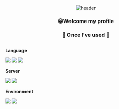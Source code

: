 <div align="center">
  
  ![header](https://capsule-render.vercel.app/api?type=Cylinder&text=JaeCheol)

  ### 😁Welcome my profile
  
  ### 🔨 Once I've used 🔨
<div style="display:flex; flex-direction:column; align-items:flex-start;">
    <!-- Language -->
    <p><strong>Language</strong></p>
    <div>
        <img src="https://img.shields.io/badge/Java-007396?style=for-the-badge&logo=Java&logoColor=white"> 
        <img src="https://img.shields.io/badge/C-A8B9CC?style=for-the-badge&logo=C&logoColor=white"> 
        <img src="https://img.shields.io/badge/python-3776AB?style=for-the-badge&logo=python&logoColor=white"> 
    </div>
    <!-- Server -->
    <p><strong>Server</strong></p>
    <div>
        <img src="https://img.shields.io/badge/Ubuntu-E95420?style=for-the-badge&logo=Ubuntu&logoColor=black"> 
        <img src="https://img.shields.io/badge/XAMPP-FB7A24?style=for-the-badge&logo=XAMPP&logoColor=black"> 
    </div>
    <!-- Environment -->
    <p><strong>Environment</strong></p>
    <div>
        <img src="https://img.shields.io/badge/VMware-607078?style=for-the-badge&logo=VMware&logoColor=white">
        <img src="https://img.shields.io/badge/VScode-007ACC?style=for-the-badge&logo=Visual Studio Code&logoColor=white">
        
</div><br>
</div>
</div>

<!--
**JC-CHOI/JC-CHOI** is a ✨ _special_ ✨ repository because its `README.md` (this file) appears on your GitHub profile.

Here are some ideas to get you started:

- 🔭 I’m currently working on ...
- 🌱 I’m currently learning ...
- 👯 I’m looking to collaborate on ...
- 🤔 I’m looking for help with ...
- 💬 Ask me about ...
- 📫 How to reach me: ...
- 😄 Pronouns: ...
- ⚡ Fun fact: ...
-->

